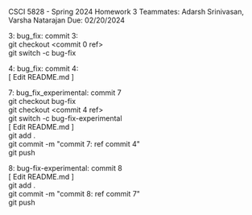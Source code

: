 CSCI 5828 - Spring 2024
Homework 3
Teammates: Adarsh Srinivasan, Varsha Natarajan
Due: 02/20/2024
   
3: bug_fix: commit 3:     
git checkout <commit 0 ref>     
git switch -c bug-fix      

4: bug_fix: commit 4:       
[ Edit README.md ]   

7: bug_fix_experimental: commit 7    
git checkout bug-fix  
git checkout <commit 4 ref>   
git switch -c bug-fix-experimental   
[ Edit README.md ]   
git add .   
git commit -m "commit 7: ref commit 4"   
git push   

8: bug-fix-experimental: commit 8    
[ Edit README.md ]    
git add .   
git commit -m "commit 8: ref commit 7"   
git push   
